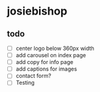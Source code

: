 # josiebishop

## todo
- [ ] center logo below 360px width
- [ ] add carousel on index page
- [ ] add copy for info page
- [ ] add captions for images
- [ ] contact form?
- [ ] Testing

